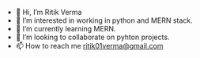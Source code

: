 - 👋 Hi, I’m Ritik Verma
- 👀 I’m interested in working in python and MERN stack.
- 🌱 I’m currently learning MERN.
- 💞️ I’m looking to collaborate on pyhton projects.
- 📫 How to reach me ritik01verma@gmail.com

<!---
Rtk-Vrm/Rtk-Vrm is a ✨ special ✨ repository because its `README.md` (this file) appears on your GitHub profile.
You can click the Preview link to take a look at your changes.
--->
